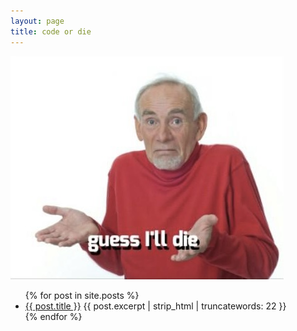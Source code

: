 ```yaml
---
layout: page
title: code or die
---
```

<img class="center-img" src="/assets/img/guess-ill-die.jpg" title="Old man shrugging with meme caption 'Guess I'll Die'">

<ul>
  {% for post in site.posts %}
    <li>
      <a href="{{ post.url }}">{{ post.title }}</a>
       {{ post.excerpt | strip_html | truncatewords: 22 }}
    </li>
  {% endfor %}
</ul>